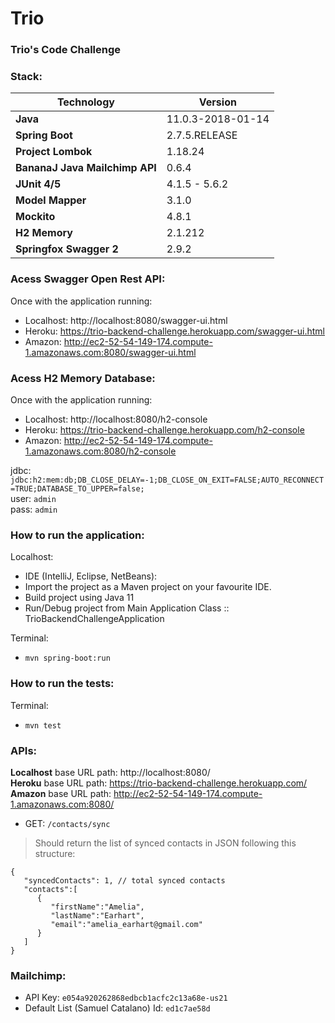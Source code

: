 # Trio  
### Trio's Code Challenge

### Stack:
| Technology | Version |
|--|--|
| **Java** | 11.0.3-2018-01-14 |
| **Spring Boot** | 2.7.5.RELEASE |
| **Project Lombok** | 1.18.24 |
| **BananaJ Java Mailchimp API** | 0.6.4 |
| **JUnit 4/5** | 4.1.5 - 5.6.2 |
| **Model Mapper** | 3.1.0 |
| **Mockito** | 4.8.1 |
| **H2 Memory** | 2.1.212 |
| **Springfox Swagger 2** | 2.9.2 |

### Acess Swagger Open Rest API:
Once with the application running:

- Localhost: http://localhost:8080/swagger-ui.html  
- Heroku: https://trio-backend-challenge.herokuapp.com/swagger-ui.html  
- Amazon: http://ec2-52-54-149-174.compute-1.amazonaws.com:8080/swagger-ui.html

### Acess H2 Memory Database:
Once with the application running:

- Localhost: http://localhost:8080/h2-console
- Heroku: https://trio-backend-challenge.herokuapp.com/h2-console
- Amazon: http://ec2-52-54-149-174.compute-1.amazonaws.com:8080/h2-console

jdbc: `jdbc:h2:mem:db;DB_CLOSE_DELAY=-1;DB_CLOSE_ON_EXIT=FALSE;AUTO_RECONNECT=TRUE;DATABASE_TO_UPPER=false;`  
user: `admin`  
pass: `admin`

### How to run the application:

Localhost:  
- IDE (IntelliJ, Eclipse, NetBeans):
- Import the project as a Maven project on your favourite IDE.
- Build project using Java 11
- Run/Debug project from Main Application Class :: TrioBackendChallengeApplication

Terminal:
- `mvn spring-boot:run`

### How to run the tests:

Terminal:
- `mvn test`

### APIs:

**Localhost** base URL path: http://localhost:8080/  
**Heroku** base URL path: https://trio-backend-challenge.herokuapp.com/  
**Amazon** base URL path: http://ec2-52-54-149-174.compute-1.amazonaws.com:8080/

* GET: `/contacts/sync`
> Should return the list of synced contacts in JSON following this structure:

```javascript{
{
   "syncedContacts": 1, // total synced contacts
   "contacts":[
      {
         "firstName":"Amelia",
         "lastName":"Earhart",
         "email":"amelia_earhart@gmail.com"
      }
   ]
}
```

### Mailchimp:

- API Key: `e054a920262868edbcb1acfc2c13a68e-us21`
- Default List (Samuel Catalano) Id: `ed1c7ae58d`
